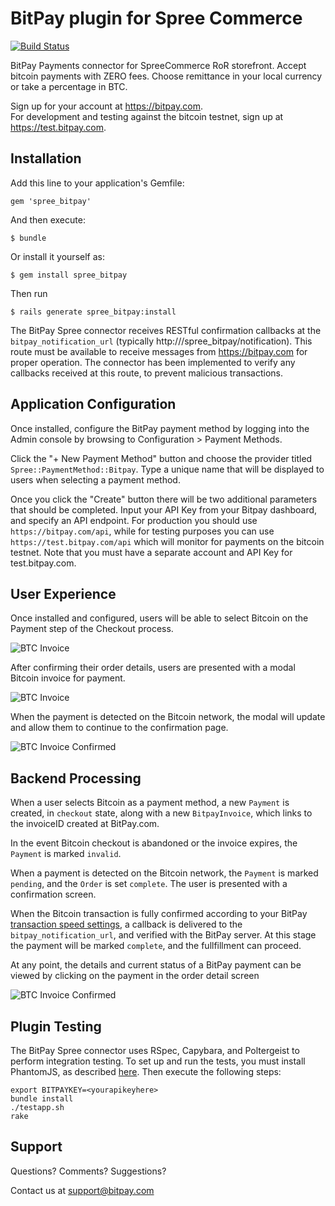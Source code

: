# BitPay plugin for Spree Commerce
[![Build Status](https://travis-ci.org/bitpay/spree_bitpay.svg?branch=master)](https://travis-ci.org/bitpay/spree_bitpay)

BitPay Payments connector for SpreeCommerce RoR storefront.  Accept bitcoin payments with ZERO fees.  Choose remittance in your local currency or take a percentage in BTC.  

Sign up for your account at https://bitpay.com.  
For development and testing against the bitcoin testnet, sign up at https://test.bitpay.com.

## Installation

Add this line to your application's Gemfile:

    gem 'spree_bitpay'

And then execute:

    $ bundle

Or install it yourself as:

    $ gem install spree_bitpay

Then run 

    $ rails generate spree_bitpay:install

The BitPay Spree connector receives RESTful confirmation callbacks at the `bitpay_notification_url` (typically http://<host>/spree_bitpay/notification).  This route must be available to receive messages from https://bitpay.com for proper operation.  The connector has been implemented to verify any callbacks received at this route, to prevent malicious transactions.

## Application Configuration

Once installed, configure the BitPay payment method by logging into the Admin console by browsing to Configuration > Payment Methods.

Click the  "+ New Payment Method" button and choose the provider titled `Spree::PaymentMethod::Bitpay`.  Type a unique name that will be displayed to users when selecting a payment method.

Once you click the "Create" button there will be two additional parameters that should be completed.  Input your API Key from your Bitpay dashboard, and specify an API endpoint.  For production you should use `https://bitpay.com/api`, while for testing purposes you can use `https://test.bitpay.com/api` which will monitor for payments on the bitcoin testnet.  Note that you must have a separate account and API Key for test.bitpay.com.

## User Experience

Once installed and configured, users will be able to select Bitcoin on the Payment step of the Checkout process.

![BTC Invoice](http://heisler3030.github.io/PaymentType.png)

After confirming their order details, users are presented with a modal Bitcoin invoice for payment.  

![BTC Invoice](http://heisler3030.github.io/BTCInvoice.png)

When the payment is detected on the Bitcoin network, the modal will update and allow them to continue to the confirmation page.  

![BTC Invoice Confirmed](http://heisler3030.github.io/BTCInvoiceConfirmed.png)

## Backend Processing

When a user selects Bitcoin as a payment method, a new `Payment` is created, in `checkout` state, along with a new `BitpayInvoice`, which links to the invoiceID created at BitPay.com.

In the event Bitcoin checkout is abandoned or the invoice expires, the `Payment` is marked `invalid`.

When a payment is detected on the Bitcoin network, the `Payment` is marked `pending`, and the `Order` is set `complete`.  The user is presented with a confirmation screen.

When the Bitcoin transaction is fully confirmed according to your BitPay [transaction speed settings](https://bitpay.com/order-settings), a callback is delivered to the `bitpay_notification_url`, and verified with the BitPay server.  At this stage the payment will be marked `complete`, and the fullfillment can proceed.

At any point, the details and current status of a BitPay payment can be viewed by clicking on the payment in the order detail screen 

![BTC Invoice Confirmed](http://heisler3030.github.io/InvoiceDetails.png)


## Plugin Testing

The BitPay Spree connector uses RSpec, Capybara, and Poltergeist to perform integration testing.  To set up and run the tests, you must install PhantomJS, as described [here](https://github.com/teampoltergeist/poltergeist#installing-phantomjs).  Then execute the following steps:

    export BITPAYKEY=<yourapikeyhere>
    bundle install
    ./testapp.sh
    rake

## Support

Questions?  Comments?  Suggestions?

Contact us at support@bitpay.com

